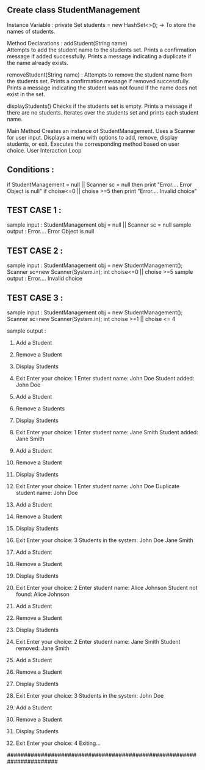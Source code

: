 Create class StudentManagement 
-------------------------------
Instance Variable :
private Set<String> students = new HashSet<>();   -> To store the names of students.

Method Declarations :
addStudent(String name)  
Attempts to add the student name to the students set.
Prints a confirmation message if added successfully.
Prints a message indicating a duplicate if the name already exists.

removeStudent(String name) :
Attempts to remove the student name from the students set.
Prints a confirmation message if removed successfully.
Prints a message indicating the student was not found if the name does not exist in the set.

displayStudents()
Checks if the students set is empty.
Prints a message if there are no students.
Iterates over the students set and prints each student name.

Main Method
Creates an instance of StudentManagement.
Uses a Scanner for user input.
Displays a menu with options to add, remove, display students, or exit.
Executes the corresponding method based on user choice.
User Interaction Loop


Conditions :
-----------

if StudentManagement = null || Scanner sc = null then print "Error.... Error Object is null"
if choise<=0 || choise >=5 then print "Error.... Invalid choice"


TEST CASE 1 :
-------------
sample input  : StudentManagement obj = null || Scanner sc = null
sample output : Error.... Error Object is null


TEST CASE 2 :
-------------
sample input  : StudentManagement obj = new StudentManagement();
                Scanner sc=new Scanner(System.in);
                int choise<=0 || choise >=5 
sample output : Error.... Invalid choice


TEST CASE 3 :
-------------
sample input  : StudentManagement obj = new StudentManagement();
                Scanner sc=new Scanner(System.in);
                int choise >=1 || choise <= 4

sample output :

1. Add a Student
2. Remove a Student
3. Display Students
4. Exit
Enter your choice: 1
Enter student name: John Doe
Student added: John Doe

1. Add a Student
2. Remove a Students
3. Display Students
4. Exit
Enter your choice: 1
Enter student name: Jane Smith
Student added: Jane Smith

1. Add a Student
2. Remove a Student
3. Display Students
4. Exit
Enter your choice: 1
Enter student name: John Doe
Duplicate student name: John Doe

1. Add a Student
2. Remove a Student
3. Display Students
4. Exit
Enter your choice: 3
Students in the system:
John Doe
Jane Smith

1. Add a Student
2. Remove a Student
3. Display Students
4. Exit
Enter your choice: 2
Enter student name: Alice Johnson
Student not found: Alice Johnson

1. Add a Student
2. Remove a Student
3. Display Students
4. Exit
Enter your choice: 2
Enter student name: Jane Smith
Student removed: Jane Smith

1. Add a Student
2. Remove a Student
3. Display Students
4. Exit
Enter your choice: 3
Students in the system:
John Doe

1. Add a Student
2. Remove a Student
3. Display Students
4. Exit
Enter your choice: 4
Exiting...

#######################################################################
